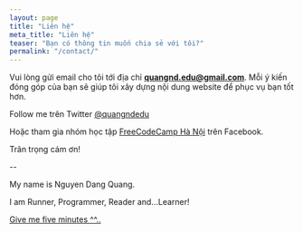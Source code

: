 ```yaml
---
layout: page
title: "Liên hệ"
meta_title: "Liên hệ"
teaser: "Bạn có thông tin muốn chia sẻ với tôi?"
permalink: "/contact/"
---
```


Vui lòng gửi email cho tôi tới địa chỉ **quangnd.edu@gmail.com**. Mỗi ý kiến đóng góp của bạn sẽ giúp tôi xây dựng nội dung website để phục vụ bạn tốt hơn.

Follow me trên Twitter [@quangndedu](http://twitter.com/quangndedu)

Hoặc tham gia nhóm học tập [FreeCodeCamp Hà Nội](https://www.facebook.com/groups/free.code.camp.hanoi/) trên Facebook.

Trân trọng cám ơn!

--

My name is Nguyen Dang Quang.

I am Runner, Programmer, Reader and...Learner!

[Give me five minutes ^^..][give-me-five-minutes]



[give-me-five-minutes]: https://signalvnoise.com/posts/3124-give-it-five-minutes

